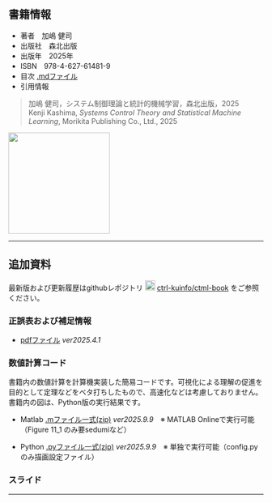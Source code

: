 ## 書籍情報

- 著者　加嶋 健司  
- 出版社　森北出版  
- 出版年　2025年
- ISBN　978-4-627-61481-9
- 目次 [.mdファイル](./TOC.md)
- 引用情報  
> 加嶋 健司，システム制御理論と統計的機械学習，森北出版，2025  
> Kenji Kashima, *Systems Control Theory and Statistical Machine Learning*, Morikita Publishing Co., Ltd., 2025
<img src="https://www.morikita.co.jp/storage/images/cvr/061481cvr.jpg" width="200">

---

## 追加資料

最新版および更新履歴はgithubレポジトリ <img src="https://github.githubassets.com/assets/GitHub-Mark-ea2971cee799.png" width="20">  [ctrl-kuinfo/ctml-book](https://github.com/ctrl-kuinfo/ctml-book/) をご参照ください。

### 正誤表および補足情報

- [pdfファイル](https://www.bode.amp.i.kyoto-u.ac.jp/) *ver2025.4.1*

### 数値計算コード

書籍内の数値計算を計算機実装した簡易コードです。可視化による理解の促進を目的として定理などをベタ打ちしたもので、高速化などは考慮しておりません。
書籍内の図は、Python版の実行結果です。

- Matlab [.mファイル一式(zip)](./matlab/matlab.zip) *ver2025.9.9*　※ MATLAB Onlineで実行可能（Figure 11_1 のみ要sedumiなど）

- Python [.pyファイル一式(zip)](./python/python.zip) *ver2025.9.9*　※ 単独で実行可能（config.pyのみ描画設定ファイル）

### スライド

---
